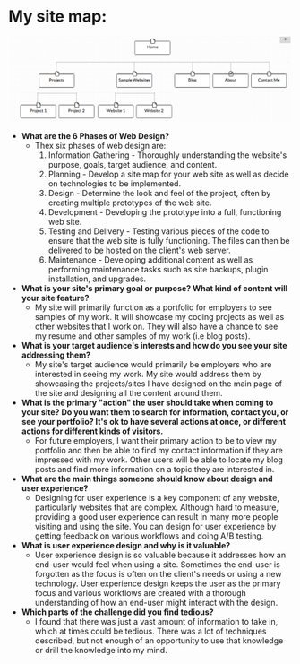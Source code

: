 # My site map:
![My site map](imgs/site-map.png)
* **What are the 6 Phases of Web Design?**
	* Thex six phases of web design are:
		1. Information Gathering - Thoroughly understanding the website's purpose, goals, target audience, and content.
		2. Planning - Develop a site map for your web site as well as decide on technologies to be implemented.
		3. Design - Determine the look and feel of the project, often by creating multiple prototypes of the web site.
		4. Development - Developing the prototype into a full, functioning web site.  
		5. Testing and Delivery - Testing various pieces of the code to ensure that the web site is fully functioning.  The files can then be delivered to be hosted on the client's web server.  
		6. Maintenance - Developing additional content as well as performing maintenance tasks such as site backups, plugin installation, and upgrades.  
* **What is your site's primary goal or purpose?  What kind of content will your site feature?**
	* My site will primarily function as a portfolio for employers to see samples of my work.  It will showcase my coding projects as well as other websites that I work on.  They will also have a chance to see my resume and other samples of my work (i.e blog posts).
* **What is your target audience's interests and how do you see your site addressing them?**
	* My site's target audience would primarily be employers who are interested in seeing my work.  My site would address them by showcasing the projects/sites I have designed on the main page of the site and designing all the content around them.  
* **What is the primary "action" the user should take when coming to your site?  Do you want them to search for information, contact you, or see your portfolio?  It's ok to have several actions at once, or different actions for different kinds of visitors.**
	* For future employers, I want their primary action to be to view my portfolio and then be able to find my contact information if they are impressed with my work.  Other users will be able to locate my blog posts and find more information on a topic they are interested in.
* **What are the main things someone should know about design and user experience?**
	* Designing for user experience is a key component of any website, particularly websites that are complex.  Although hard to measure, providing a good user experience can result in many more people visiting and using the site.  You can design for user experience by getting feedback on various workflows and doing A/B testing.
* **What is user experience design and why is it valuable?**
	* User experience design is so valuable because it addresses how an end-user would feel when using a site.  Sometimes the end-user is forgotten as the focus is often on the client's needs or using a new technology.  User experience design keeps the user as the primary focus and various workflows are created with a thorough understanding of how an end-user might interact with the design.
* **Which parts of the challenge did you find tedious?**
	* I found that there was just a vast amount of information to take in, which at times could be tedious.  There was a lot of techniques described, but not enough of an opportunity to use that knowledge or drill the knowledge into my mind.  
